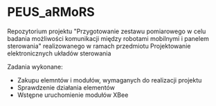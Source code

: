 # PEUS_aRMoRS
Repozytorium projektu "Przygotowanie zestawu pomiarowego w celu badania możliwości komunikacji między robotami mobilnymi i panelem sterowania" realizowanego w ramach przedmiotu Projektowanie elektronicznych układów sterowania

Zadania wykonane:
- Zakupu elemntów i modułów, wymaganych do realizacji projektu
- Sprawdzenie działania elementów
- Wstępne uruchomienie modułów XBee
